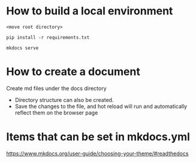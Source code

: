 # How to build a local environment

```
<move root directory>

pip install -r requirements.txt

mkdocs serve
```

# How to create a document

Create md files under the docs directory

- Directory structure can also be created.
- Save the changes to the file, and hot reload will run and automatically reflect them on the browser page

# Items that can be set in mkdocs.yml

https://www.mkdocs.org/user-guide/choosing-your-theme/#readthedocs
